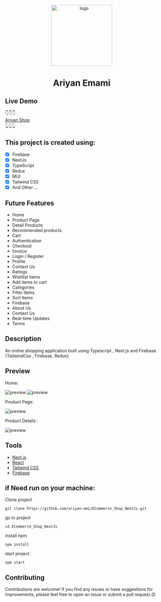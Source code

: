 <div align="center">
  <a href="https://ariyanem.ir">
    <img alt="logo" src="https://ariyanem.ir/assets/images/ariyan.png" width="200" />
  </a>
<h1 align="center">
    Ariyan Emami
  </h1>
</div>

## Live Demo

👇👇👇<br/>
<a href="https://ariyan-ecommerce-shop-next-js.vercel.app/">Ariyan Shop</a><br/>
👆👆👆

## This project is created using:

- [x] Firebase
- [x] NextJs
- [x] TypeScript
- [x] Redux
- [x] MUI
- [x] Tailwind CSS
- [x] And Other ...

## Future Features

- Home
- Product Page
- Detail Products
- Recommended products
- Cart
- Authentication
- Checkout
- Invoice
- Login / Register
- Profile
- Contact Us
- Ratings
- Wishlist items
- Add items to cart
- Categories
- Filter Items
- Sort Items
- Firebase
- About Us 
- Contact Us
- Real-time Updates
- Terms

## Description

An online shopping application built using Typescript , Next.js and Firebase {TailwindCss , Firebase, Redux}

## Preview
Home:

![preview](https://ariyanem.ir/NextJsECommerceScreenshot/Home1.png)
![preview](https://ariyanem.ir/NextJsECommerceScreenshot/Home2.png)

Product Page:

![preview](https://ariyanem.ir/NextJsECommerceScreenshot/Products.png)

Product Details :

![preview](https://ariyanem.ir/NextJsECommerceScreenshot/ProductDetails.png)


## Tools

- [Next.js](https://nextjs.org)
- [React](https://reactjs.org)
- [Tailwind CSS](https://tailwindcss.com)
- [Firebase](https://firebase.google.com)
 
## if Need run on your machine:

Clone project
```
git clone https://github.com/ariyan-emi/ECommerce_Shop_NextJs.git
```
go to project
```
cd ECommerce_Shop_NextJs
```
install npm
```
npm install
```
start project
```
npm start
```
## Contributing
Contributions are welcome! If you find any issues or have suggestions for improvements, please feel free to open an issue or submit a pull request.😊

